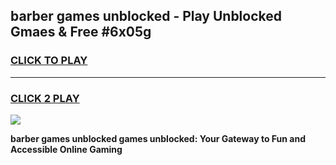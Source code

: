 
## barber games unblocked - Play Unblocked Gmaes & Free #6x05g
<h3>
<a href="https://news.freeplayer.one?title=barber_games_unblocked&ref=03M">CLICK TO PLAY</a></h3>
<hr>

<h3>
<a href="https://news.freeplayer.one?title=barber_games_unblocked&ref=03M">CLICK 2 PLAY</a>
  
</h3>

<a href="https://news.freeplayer.one?title=barber_games_unblocked&ref=03M"><img src="https://clearcache.store/games.png"></a>


**barber games unblocked games unblocked: Your Gateway to Fun and Accessible Online Gaming**
